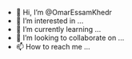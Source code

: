 - 👋 Hi, I’m @OmarEssamKhedr
- 👀 I’m interested in ...
- 🌱 I’m currently learning ...
- 💞️ I’m looking to collaborate on ...
- 📫 How to reach me ...

<!---
OmarEssamKhedr/OmarEssamKhedr is a ✨ special ✨ repository because its `README.md` (this file) appears on your GitHub profile.
You can click the Preview link to take a look at your changes.
--->
